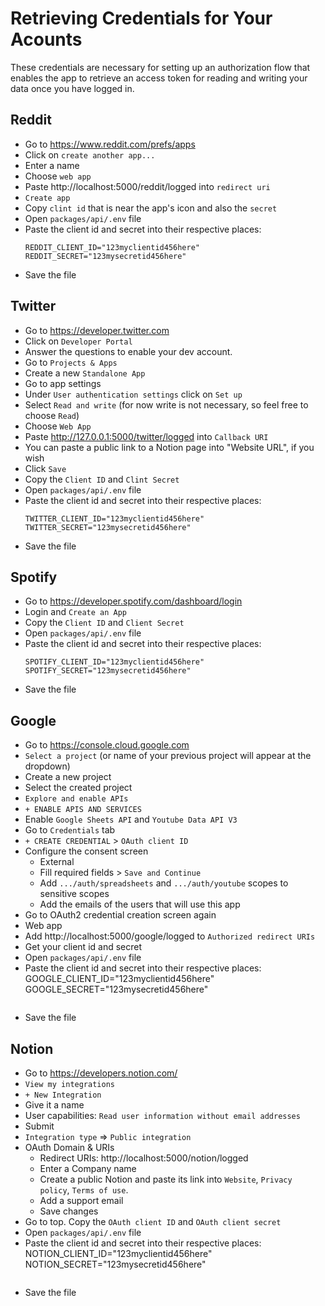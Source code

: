 # Retrieving Credentials for Your Acounts
These credentials are necessary for setting up an authorization flow that enables the app to retrieve an access token for reading and writing your data once you have logged in.
## Reddit
- Go to https://www.reddit.com/prefs/apps
- Click on `create another app...`
- Enter a name
- Choose `web app`
- Paste http://localhost:5000/reddit/logged into `redirect uri`
- `Create app`
- Copy `clint id` that is near the app's icon and also the `secret`
- Open `packages/api/.env` file
- Paste the client id and secret into their respective places:
    ```
    REDDIT_CLIENT_ID="123myclientid456here"
    REDDIT_SECRET="123mysecretid456here"
    ```
- Save the file

## Twitter
- Go to https://developer.twitter.com
- Click on `Developer Portal`
- Answer the questions to enable your dev account.
- Go to `Projects & Apps`
- Create a new `Standalone App`
- Go to app settings
- Under `User authentication settings` click on `Set up`
- Select `Read and write` (for now write is not necessary, so feel free to choose `Read`)
- Choose `Web App`
- Paste http://127.0.0.1:5000/twitter/logged into `Callback URI`
- You can paste a public link to a Notion page into "Website URL", if you wish
- Click `Save`
- Copy the `Client ID` and `Clint Secret`
- Open `packages/api/.env` file
- Paste the client id and secret into their respective places:
    ```
    TWITTER_CLIENT_ID="123myclientid456here"
    TWITTER_SECRET="123mysecretid456here"
    ```
- Save the file
## Spotify
- Go to https://developer.spotify.com/dashboard/login
- Login and `Create an App`
- Copy the `Client ID` and `Client Secret`
- Open `packages/api/.env` file
- Paste the client id and secret into their respective places:
    ```
    SPOTIFY_CLIENT_ID="123myclientid456here"
    SPOTIFY_SECRET="123mysecretid456here"
    ```
- Save the file

## Google
- Go to https://console.cloud.google.com
- `Select a project` (or name of your previous project will appear at the dropdown)
- Create a new project
- Select the created project
- `Explore and enable APIs`
- `+ ENABLE APIS AND SERVICES`
- Enable `Google Sheets API` and `Youtube Data API V3`
- Go to `Credentials` tab
- `+ CREATE CREDENTIAL` > `OAuth client ID`
- Configure the consent screen
    - External
    - Fill required fields > `Save and Continue`
    - Add `.../auth/spreadsheets` and `.../auth/youtube` scopes to sensitive scopes
    - Add the emails of the users that will use this app
- Go to OAuth2 credential creation screen again
- Web app
- Add http://localhost:5000/google/logged to `Authorized redirect URIs`
- Get your client id and secret
- Open `packages/api/.env` file
- Paste the client id and secret into their respective places:
    GOOGLE_CLIENT_ID="123myclientid456here"
    GOOGLE_SECRET="123mysecretid456here"
    ```
- Save the file

## Notion
- Go to https://developers.notion.com/
- `View my integrations`
- `+ New Integration`
- Give it a name
- User capabilities: `Read user information without email addresses`
- Submit
- `Integration type` => `Public integration`
- OAuth Domain & URIs
    - Redirect URIs: http://localhost:5000/notion/logged
    - Enter a Company name
    - Create a public Notion and paste its link into `Website`, `Privacy policy`, `Terms of use`.
    - Add a support email
    - Save changes
- Go to top. Copy the `OAuth client ID` and `OAuth client secret`
- Open `packages/api/.env` file
- Paste the client id and secret into their respective places:
    NOTION_CLIENT_ID="123myclientid456here"
    NOTION_SECRET="123mysecretid456here"
    ```
- Save the file
